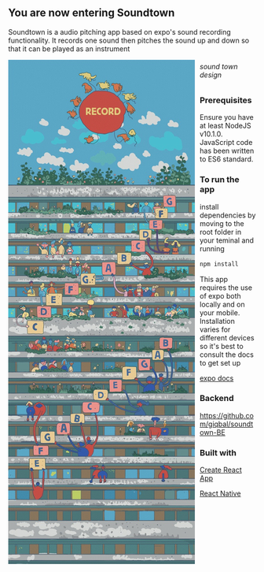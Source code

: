 ## You are now entering Soundtown

Soundtown is a audio pitching app based on expo's sound recording functionality. It records one sound then pitches the sound up and down so that it can be played as an instrument

<img src="readme-illo.jpg"
     alt="a high rise in the leafy brutalist style waith colourful occupants holding signs that have musical notes written down on them"
     style="float: left; margin-right: 10px;" />

###### sound town design

### Prerequisites

Ensure you have at least NodeJS v10.1.0. JavaScript code has been written to ES6 standard.

### To run the app

install dependencies by moving to the root folder in your teminal and running

```js
npm install
```

This app requires the use of expo both locally and on your mobile. Installation varies for different devices so it's best to consult the docs to get set up

<a href ="https://docs.expo.io/versions/v29.0.0/" >expo docs</a>

### Backend

https://github.com/giqbal/soundtown-BE

### Built with

<a href = "https://www.npmjs.com/package/create-react-app">Create React App</a>

<a href = "https://facebook.github.io/react-native/docs/getting-started.html">React Native</a>

